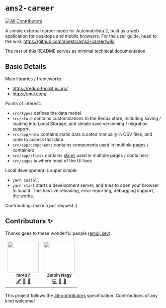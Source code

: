 # `ams2-career`
<!-- ALL-CONTRIBUTORS-BADGE:START - Do not remove or modify this section -->
[![All Contributors](https://img.shields.io/badge/all_contributors-2-orange.svg?style=flat-square)](#contributors-)
<!-- ALL-CONTRIBUTORS-BADGE:END -->

A simple external career mode for Automobilista 2, built as a web application for desktops and mobile browsers. For the user guide, head to the wiki: https://github.com/abesto/ams2-career/wiki

The rest of this README serves as minimal technical documentation.

## Basic Details

Main libraries / frameworks:

* https://redux-toolkit.js.org/
* https://mui.com/

Points of interest:

- `src/types` defines the data model
- `src/store` contains customizations to the Redux store, including saving / loading into Local Storage, and simple save versioning / migration support.
- `src/app/data` contains static data curated manually in CSV files, and code to access that data
- `src/app/components` contains components used in multiple pages / containers
- `src/app/slices` contains [slices](https://redux-toolkit.js.org/api/createslice) used in multiple pages / containers
- `src/pages` is where most of the UI lives

Local development is super simple:
* `yarn install`
* `yarn start` starts a development server, and tries to open your browser to load it. This has live reloading, error reporting, debugging support, the works.

Contributing: make a pull request :)

## Contributors ✨

Thanks goes to these wonderful people ([emoji key](https://allcontributors.org/docs/en/emoji-key)):

<!-- ALL-CONTRIBUTORS-LIST:START - Do not remove or modify this section -->
<!-- prettier-ignore-start -->
<!-- markdownlint-disable -->
<table>
  <tr>
    <td align="center"><a href="https://github.com/rsr427"><img src="https://avatars.githubusercontent.com/u/101415774?v=4?s=100" width="100px;" alt=""/><br /><sub><b>rsr427</b></sub></a><br /><a href="#content-rsr427" title="Content">🖋</a> <a href="#data-rsr427" title="Data">🔣</a> <a href="#ideas-rsr427" title="Ideas, Planning, & Feedback">🤔</a></td>
    <td align="center"><a href="https://abesto.net"><img src="https://avatars.githubusercontent.com/u/59982?v=4?s=100" width="100px;" alt=""/><br /><sub><b>Zoltán Nagy</b></sub></a><br /><a href="https://github.com/abesto/ams2-career/commits?author=abesto" title="Code">💻</a> <a href="https://github.com/abesto/ams2-career/commits?author=abesto" title="Documentation">📖</a> <a href="#design-abesto" title="Design">🎨</a></td>
  </tr>
</table>

<!-- markdownlint-restore -->
<!-- prettier-ignore-end -->

<!-- ALL-CONTRIBUTORS-LIST:END -->

This project follows the [all-contributors](https://github.com/all-contributors/all-contributors) specification. Contributions of any kind welcome!